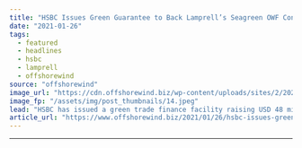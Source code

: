 ```yaml
---
title: "HSBC Issues Green Guarantee to Back Lamprell’s Seagreen OWF Contract"
date: "2021-01-26"
tags: 
  - featured
  - headlines
  - hsbc
  - lamprell
  - offshorewind
source: "offshorewind"
image_url: "https://cdn.offshorewind.biz/wp-content/uploads/sites/2/2021/01/26090013/Lamprell_.jpeg"
image_fp: "/assets/img/post_thumbnails/14.jpeg"
lead: "HSBC has issued a green trade finance facility raising USD 48 million (around EUR"
article_url: "https://www.offshorewind.biz/2021/01/26/hsbc-issues-green-guarantee-to-back-lamprells-seagreen-owf-contract/"
---
```


---

